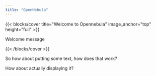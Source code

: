 ```yaml
---
title: "OpenNebula"
---
```


{{< blocks/cover title="Welcome to Opennebula" image_anchor="top" height="full" >}}
<p> Welcome message </p>
{{< /blocks/cover >}}

<p> So how about putting some text, how does that work? </p>

How about actually displaying it?

